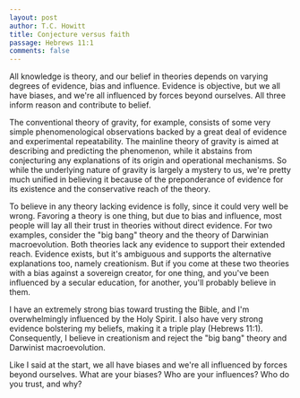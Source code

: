 ```yaml
---
layout: post
author: T.C. Howitt
title: Conjecture versus faith
passage: Hebrews 11:1
comments: false
---
```


All knowledge is theory, and our belief in theories depends on varying degrees of evidence, bias and influence. Evidence is objective, but we all have biases, and we're all influenced by forces beyond ourselves. All three inform reason and contribute to belief.

The conventional theory of gravity, for example, consists of some very simple phenomenological observations backed by a great deal of evidence and experimental repeatability. The mainline theory of gravity is aimed at describing and predicting the phenomenon, while it abstains from conjecturing any explanations of its origin and operational mechanisms. So while the underlying nature of gravity is largely a mystery to us, we're pretty much unified in believing it because of the preponderance of evidence for its existence and the conservative reach of the theory.

To believe in any theory lacking evidence is folly, since it could very well be wrong. Favoring a theory is one thing, but due to bias and influence, most people will lay all their trust in theories without direct evidence. For two examples, consider the "big bang" theory and the theory of Darwinian macroevolution. Both theories lack any evidence to support their extended reach. Evidence exists, but it's ambiguous and supports the alternative explanations too, namely creationism. But if you come at these two theories with a bias against a sovereign creator, for one thing, and you've been influenced by a secular education, for another, you'll probably believe in them.

I have an extremely strong bias toward trusting the Bible, and I'm overwhelmingly influenced by the Holy Spirit. I also have very strong evidence bolstering my beliefs, making it a triple play (Hebrews 11:1). Consequently, I believe in creationism and reject the "big bang" theory and Darwinist macroevolution.

Like I said at the start, we all have biases and we're all influenced by forces beyond ourselves. What are your biases? Who are your influences? Who do you trust, and why?
